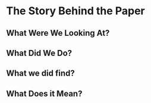 The Story Behind the Paper
==================================



What Were We Looking At?
---------------------------


What Did We Do?
---------------------


What we did find?
------------------



What Does it Mean?
---------------------

